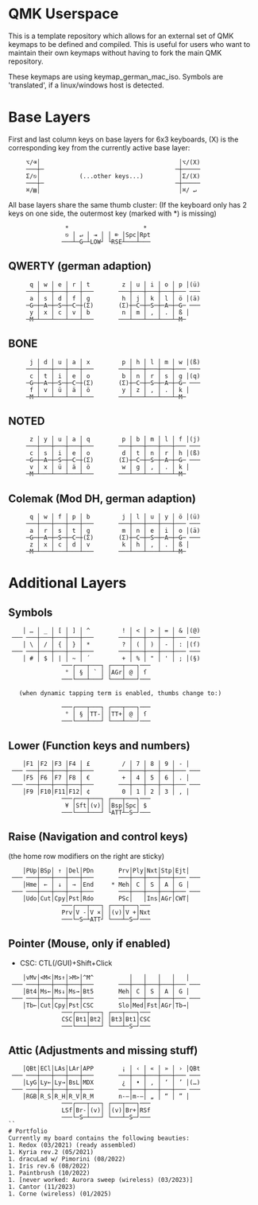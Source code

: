 # QMK Userspace

This is a template repository which allows for an external set of QMK keymaps to be defined and compiled. This is useful for users who want to maintain their own keymaps without having to fork the main QMK repository.

These keymaps are using keymap_german_mac_iso.
Symbols are 'translated', if a linux/windows host is detected.

# Base Layers
First and last column keys on base layers for 6x3 keyboards,
(X) is the corresponding key from the currently active base layer:
```
     ⌥/⌫│                                       │⌥/(X)
     ───┼─                                     ─┼─────
     Σ/⎋│           (...other keys...)          │Σ/(X)
     ───┼─                                     ─┼─────
     ⌘/▤│                                       │⌘/ ↵
```

All base layers share the same thumb cluster:
(If the keyboard only has 2 keys on one side, the outermost key (marked with *) is missing)
```
                *                     *
                ⎋ │ ↵ │ ⇥ │ │ ⌦ │Spc│Rpt
               ───┴─G─┴LOW┘ └RSE┴───┴───
```

## QWERTY (german adaption)
```
      q │ w │ e │ r │ t         z │ u │ i │ o │ p │(ü)
     ───┼───┼───┼───┼───       ───┼───┼───┼───┼─── ───
      a │ s │ d │ f │ g         h │ j │ k │ l │ ö │(ä)
     ─G─┼─A─┼─S─┼─C─┼(Σ)       (Σ)┼─C─┼─S─┼─A─┼─G─ ───
      y │ x │ c │ v │ b         n │ m │ , │ . │ ß │
     ─M─┴───┴───┴───┴───       ───┴───┴───┴───┴─M─
```

## BONE
```
      j │ d │ u │ a │ x         p │ h │ l │ m │ w │(ß)
     ───┼───┼───┼───┼───       ───┼───┼───┼───┼─── ───
      c │ t │ i │ e │ o         b │ n │ r │ s │ g │(q)
     ─G─┼─A─┼─S─┼─C─┼(Σ)       (Σ)┼─C─┼─S─┼─A─┼─G─ ───
      f │ v │ ü │ ä │ ö         y │ z │ , │ . │ k │
     ─M─┴───┴───┴───┴───       ───┴───┴───┴───┴─M─
```

## NOTED
```
      z │ y │ u │ a │ q         p │ b │ m │ l │ f │(j)
     ───┼───┼───┼───┼───       ───┼───┼───┼───┼─── ───
      c │ s │ i │ e │ o         d │ t │ n │ r │ h │(ß)
     ─G─┼─A─┼─S─┼─C─┼(Σ)       (Σ)┼─C─┼─S─┼─A─┼─G─ ───
      v │ x │ ü │ ä │ ö         w │ g │ , │ . │ k │
     ─M─┴───┴───┴───┴───       ───┴───┴───┴───┴─M─
```

## Colemak (Mod DH, german adaption)
```
      q │ w │ f │ p │ b         j │ l │ u │ y │ ö │(ü)
     ───┼───┼───┼───┼───       ───┼───┼───┼───┼─── ───
      a │ r │ s │ t │ g         m │ n │ e │ i │ o │(ä)
     ─G─┼─A─┼─S─┼─C─┼(Σ)       (Σ)┼─C─┼─S─┼─A─┼─G─ ───
      z │ x │ c │ d │ v         k │ h │ , │ . │ ß │
     ─M─┴───┴───┴───┴───       ───┴───┴───┴───┴─M─
```

# Additional Layers

## Symbols
```
    │ … │ _ │ [ │ ] │ ^         ! │ < │ > │ = │ & │(@)
 ─── ───┼───┼───┼───┼───       ───┼───┼───┼───┼─── ───
    │ \ │ / │ { │ } │ *         ? │ ( │ ) │ - │ : │(ſ)
 ─── ───┼───┼───┼───┼───       ───┼───┼───┼───┼─── ───
    │ # │ $ │ | │ ~ │ ´         + │ % │ " │ ' │ ; │(§)
               ───┌───┬───┐ ┌───┬───┐───
                ° │ § │ ` │ │AGr│ @ │ ſ
               ───└───┴───┘ └───┴───┘───
```
       (when dynamic tapping term is enabled, thumbs change to:)
```
               ───┌───┬───┐ ┌───┬───┐───
                ° │ § │TT-│ │TT+│ @ │ ſ
               ───└───┴───┘ └───┴───┘───
```

## Lower (Function keys and numbers)
```
    │F1 │F2 │F3 │F4 │ £         / │ 7 │ 8 │ 9 │ - │   
 ─── ───┼───┼───┼───┼───       ───┼───┼───┼───┼─── ───
    │F5 │F6 │F7 │F8 │ €         + │ 4 │ 5 │ 6 │ . │   
 ─── ───┼───┼───┼───┼───       ───┼───┼───┼───┼─── ───
    │F9 │F10│F11│F12│ ¢         0 │ 1 │ 2 │ 3 │ , │   
               ───┌───┬───┐ ┌───┬───┐───
                ¥ │Sft│(v)│ │Bsp│Spc│ $
               ───└───┴───┘ └ATT┴─S─┘───
```

## Raise (Navigation and control keys)
(the home row modifiers on the right are sticky)
```
    │PUp│BSp│ ↑ │Del│PDn       Prv│Ply│Nxt│Stp│Ejt│
 ─── ───┼───┼───┼───┼───       ───┼───┼───┼───┼─── ───
    │Hme│ ← │ ↓ │ → │End     * Meh│ C │ S │ A │ G │
 ─── ───┼───┼───┼───┼───       ───┼───┼───┼───┼─── ───
    │Udo│Cut│Cpy│Pst│Rdo       PSc│   │Ins│AGr│CWT│
               ───┌───┬───┐ ┌───┬───┐───
               Prv│V -│V ×│ │(v)│V +│Nxt
               ───└─S─┴ATT┘ └───┴─S─┘───
```

## Pointer (Mouse, only if enabled)
* CSC: CTL(/GUI)+Shift+Click
```
    │vMv│<M<│Ms↑│>M>│^M^          │   │   │   │   │   
 ─── ───┼───┼───┼───┼───       ───┼───┼───┼───┼─── ───
    │Bt4│Ms←│Ms↓│Ms→│Bt5       Meh│ C │ S │ A │ G │   
 ─── ───┼───┼───┼───┼───       ───┼───┼───┼───┼─── ───
    │Tb←│Cut│Cpy│Pst│CSC       Slo│Med│Fst│AGr│Tb→│   
               ───┌───┬───┐ ┌───┬───┐───
               CSC│Bt1│Bt2│ │Bt3│Bt1│CSC
               ───└───┴───┘ └───┴─S─┘───
```

## Attic (Adjustments and missing stuff)
```
    │QBt│ECl│LAs│LAr│APP        ¡ │ ‹ │ « │ » │ › │QBt
 ─── ───┼───┼───┼───┼───       ───┼───┼───┼───┼─── ───
    │LyG│Ly←│Ly→│BsL│MDX        ¿ │ • │ ‚ │ ‘ │ ’ │(…)
 ─── ───┼───┼───┼───┼───       ───┼───┼───┼───┼─── ───
    │RGB│R_S│R_H│R_V│R_M       n-–│m-—│ „ │ “ │ ” │
               ───┌───┬───┐ ┌───┬───┐───
               LSf│Br-│(v)│ │(v)│Br+│RSf
               ───└─S─┴───┘ └───┴─S─┘───
``
# Portfolio
Currently my board contains the following beauties:
1. Redox (03/2021) (ready assembled)
1. Kyria rev.2 (05/2021)
1. dracuLad w/ Pimorini (08/2022)
1. Iris rev.6 (08/2022)
1. Paintbrush (10/2022)
1. [never worked: Aurora sweep (wireless) (03/2023)]
1. Cantor (11/2023)
1. Corne (wireless) (01/2025)

